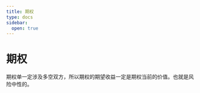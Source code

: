 ```yaml
---
title: 期权
type: docs
sidebar:
  open: true
---
```




# 期权
期权单一定涉及多空双方，所以期权的期望收益一定是期权当前的价值。也就是风险中性的。
